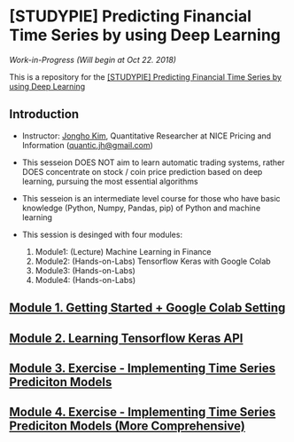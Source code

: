 # [STUDYPIE] Predicting Financial Time Series by using Deep Learning

*Work-in-Progress (Will begin at Oct 22. 2018)*

This is a repository for the [[STUDYPIE] Predicting Financial Time Series by using Deep Learning](https://studypie.co/course/machine-learning/price_predict/)

## Introduction
- Instructor: [Jongho Kim](https://jonghkim.github.io/), Quantitative Researcher at NICE Pricing and Information (quantic.jh@gmail.com)

- This sesseion DOES NOT aim to learn automatic trading systems, rather DOES concentrate on stock / coin price prediction based on deep learning, pursuing the most essential algorithms

- This sesseion is an intermediate level course for those who have basic knowledge (Python, Numpy, Pandas, pip) of Python and machine learning
    
- This session is desinged with four modules:
    1. Module1: (Lecture) Machine Learning in Finance
    2. Module2: (Hands-on-Labs) Tensorflow Keras with Google Colab
    3. Module3: (Hands-on-Labs) 
    4. Module4: (Hands-on-Labs)

## [Module 1. Getting Started + Google Colab Setting](https://github.com/jonghkim/financial-time-series-prediction/tree/master/Module1)

## [Module 2. Learning Tensorflow Keras API](https://github.com/jonghkim/financial-time-series-prediction/tree/master/Module2)

## [Module 3. Exercise - Implementing Time Series Prediciton Models](https://github.com/jonghkim/financial-time-series-prediction/tree/master/Module3)

## [Module 4. Exercise - Implementing Time Series Prediciton Models (More Comprehensive)](https://github.com/jonghkim/financial-time-series-prediction/tree/master/Module4)